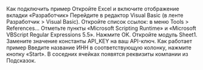 Как подключить пример
Откройте Excel и включите отображение вкладки «Разработчик»
Перейдите в редактор Visual Basic (в ленте Разработчик > Visual Basic).
Откройте список ссылок: в меню Tools > References...
Отметьте пункты «Microsoft Scripting Runtime» и «Microsoft VBScript Regular Expressions 5.5».
Нажмите OK.
Откройте модуль Sheet1.
Замените значение константы API_KEY на ваш API-ключ.
Как работает пример
Введите название ИНН в соответствующую колонку, нажмите кнопку «Start». В соседних ячейках появятся реквизиты компании из Подсказок.

